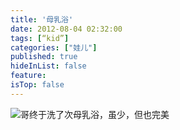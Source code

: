 ```yaml
---
title: '母乳浴'
date: 2012-08-04 02:32:00
tags: [“kid”]
categories: ["娃儿"]
published: true
hideInList: false
feature: 
isTop: false
---
```



![哥终于洗了次母乳浴，虽少，但也完美](https://toshaojin.files.wordpress.com/2012/08/tumblr_m885nir2rs1r311ono1_640.jpg)